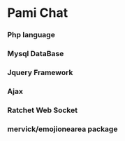 # Pami Chat
### Php language
### Mysql DataBase
### Jquery Framework
### Ajax
### Ratchet Web Socket
### mervick/emojionearea package
